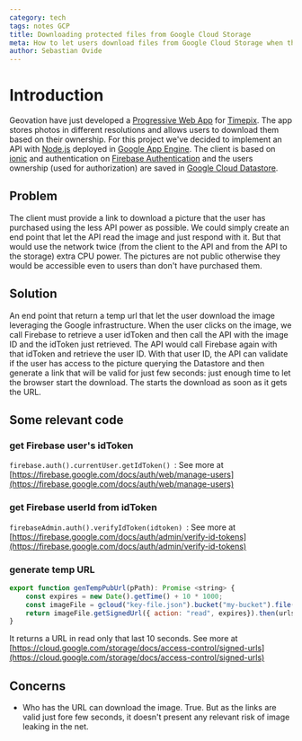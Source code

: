 ```yaml
---
category: tech
tags: notes GCP
title: Downloading protected files from Google Cloud Storage
meta: How to let users download files from Google Cloud Storage when they are not publicly accessible.
author: Sebastian Ovide
---
```


# Introduction
Geovation have just developed a [Progressive Web App](https://developers.google.com/web/progressive-web-apps/) for [Timepix](https://www.timepix.uk). The app stores photos in different resolutions and allows users to download them based on their ownership. For this project we've decided to implement an API with [Node.js](https://nodejs.org) deployed in [Google App Engine](https://cloud.google.com/appengine/). The client is based on [ionic](https://ionicframework.com/) and authentication on [Firebase Authentication](https://firebase.google.com/docs/auth/) and the users ownership  (used for authorization) are saved in [Google Cloud Datastore](https://cloud.google.com/datastore/).

## Problem
The client must provide a link to download a picture that the user has purchased using the less API power as possible. We could simply create an end point that let the API read the image and just respond with it. But that would use the network twice (from the client to the API and from the API to the storage) extra CPU power. The pictures are not public otherwise they would be accessible even to users than don't have purchased them.

## Solution
An end point that return a temp url that let the user download the image leveraging the Google infrastructure. When the user clicks on the image, we call Firebase to retrieve a user idToken and then call the API with the image ID and the idToken just retrieved. The API would call Firebase again with that idToken and retrieve the user ID. With that user ID, the API can validate if the user has access to the picture querying the Datastore and then generate a link that will be valid for just few seconds: just enough time to let the browser start the download.
The starts the download as soon as it gets the URL.

## Some relevant code
### get Firebase user's idToken
```firebase.auth().currentUser.getIdToken() ```: See more at [https://firebase.google.com/docs/auth/web/manage-users](https://firebase.google.com/docs/auth/web/manage-users)
### get Firebase userId from idToken
```firebaseAdmin.auth().verifyIdToken(idtoken) ```: See more at [https://firebase.google.com/docs/auth/admin/verify-id-tokens](https://firebase.google.com/docs/auth/admin/verify-id-tokens)
### generate temp URL
```javascript
export function genTempPubUrl(pPath): Promise <string> {
    const expires = new Date().getTime() + 10 * 1000;
    const imageFile = gcloud("key-file.json").bucket("my-bucket").file(pPath);
    return imageFile.getSignedUrl({ action: "read", expires}).then(urls => urls[0]);
}
```
It returns a URL in read only that last 10 seconds. See more at [https://cloud.google.com/storage/docs/access-control/signed-urls](https://cloud.google.com/storage/docs/access-control/signed-urls)

## Concerns
* Who has the URL can download the image. True. But as the links are valid just fore few seconds, it doesn't present any relevant risk of image leaking in the net.

